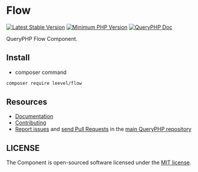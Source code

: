 Flow
=================

[![Latest Stable Version](http://img.shields.io/packagist/v/leevel/flow.svg)](https://packagist.org/packages/leevel/flow)
<a href="https://php.net"><img src="https://img.shields.io/badge/php-%3E%3D%208.1.0-8892BF.svg" alt="Minimum PHP Version"></a>
[![QueryPHP Doc](https://img.shields.io/badge/docs-passing-green.svg?maxAge=2592000)](https://www.queryphp.com/docs/)

QueryPHP Flow Component.

## Install

- composer command

```bash
composer require leevel/flow
```

Resources
---------

  * [Documentation](https://www.queryphp.com/docs/component/flow.html)
  * [Contributing](https://www.queryphp.com/docs/developer/)
  * [Report issues](https://github.com/hunzhiwange/framework/issues) and
    [send Pull Requests](https://github.com/hunzhiwange/framework/pulls)
    in the [main QueryPHP repository](https://github.com/hunzhiwange/framework)

## LICENSE

The Component is open-sourced software licensed under the [MIT license](LICENSE).